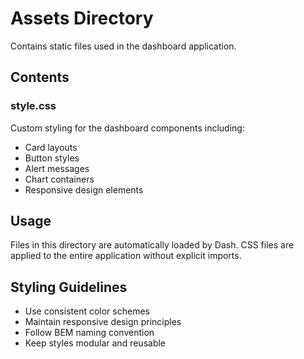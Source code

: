 # Assets Directory

Contains static files used in the dashboard application.

## Contents

### style.css

Custom styling for the dashboard components including:

- Card layouts
- Button styles
- Alert messages
- Chart containers
- Responsive design elements

## Usage

Files in this directory are automatically loaded by Dash. CSS files are applied to the entire application without explicit imports.

## Styling Guidelines

- Use consistent color schemes
- Maintain responsive design principles
- Follow BEM naming convention
- Keep styles modular and reusable

